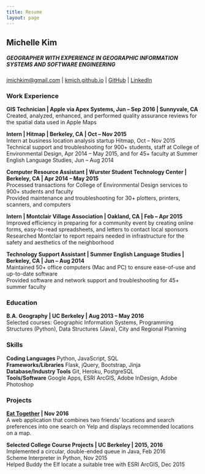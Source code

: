```yaml
---
title: Resume
layout: page
---
```


Michelle Kim  
------
##### GEOGRAPHER WITH EXPERIENCE IN GEOGRAPHIC INFORMATION SYSTEMS AND SOFTWARE ENGINEERING
jmichkim@gmail.com | [kmjch.github.io](https://kmjch.github.io) | [GitHub](https://www.github.com/kmjch) | [LinkedIn](https://www.linkedin.com/in/kmjch)  


### Work Experience
__GIS Technician | Apple via Apex Systems, Jun – Sep 2016 | Sunnyvale, CA__  
Created, analyzed, enhanced, and performed quality assurance reviews for the spatial data used in Apple Maps  

__Intern | Hitmap | Berkeley, CA | Oct – Nov 2015__  
Intern at business location analysis startup Hitmap, Oct – Nov 2015  
Technical support and troubleshooting for 900+ students, staff at College of Environmental Design, Apr 2014 – May 2015, and for 45+ faculty at Summer English Language Studies, Jun – Aug 2014  

__Computer Resource Assistant | Wurster Student Technology Center | Berkeley, CA | Apr 2014 – May 2015__  
Processed transactions for College of Environmental Design services to 900+ students and faculty  
Provided maintenance and troubleshooting for 30+ plotters, printers, scanners, and computers  

__Intern | Montclair Village Association | Oakland, CA | Feb – Apr 2015__  
Improved efficiency in preparing for a community event by creating online forms, easy-to-read spreadsheets, and letters to contact local sponsors  
Researched Montclair to report repairs needed in infrastructure for the safety and aesthetics of the neighborhood  

__Technology Support Assistant | Summer English Language Studies | Berkeley, CA | Jun – Aug 2014__  
Maintained 50+ office computers (Mac and PC) to ensure ease-of-use and up-to-date software  
Provided software and network support and troubleshooting for 45+ summer faculty  

### Education  
__B.A. Geography | UC Berkeley | Aug 2013 – May 2016__  
Selected courses: Geographic Information Systems, Programming Structures (Python), Data Structures (Java), City and Regional Planning  

### Skills  
__Coding Languages__ Python, JavaScript, SQL  
__Frameworks/Libraries__ Flask, jQuery, Bootstrap, Jinja  
__Database/Industry Tools__ Git, Heroku, PostgreSQL  
__Tools/Software__ Google Apps, ESRI ArcGIS, Adobe InDesign, Adobe Photoshop  

### Projects  
__[Eat Together](https://eatog.herokuapp.com) | Nov 2016__  
A web application that combines two friends’ locations and search preferences into one search on Yelp and displays recommended locations on a map.  
  
__Selected College Course Projects | UC Berkeley | 2015, 2016__  
Implemented a circular, double-ended queue in Java, Feb 2016  
Scheme Interpreter in Python, Nov 2015  
Helped Buddy the Elf locate a suitable tree with ESRI ArcGIS, Dec 2015  



